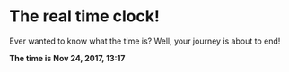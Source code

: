 # The real time clock!

Ever wanted to know what the time is? Well, your journey is about to end!

**The time is Nov 24, 2017, 13:17**